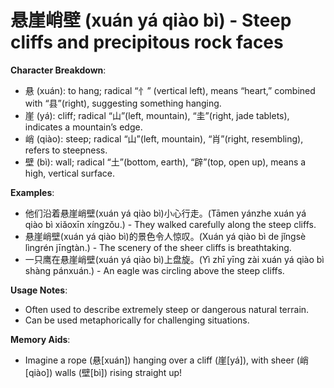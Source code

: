 # **悬崖峭壁 (xuán yá qiào bì) - Steep cliffs and precipitous rock faces**

**Character Breakdown**:  
- 悬 (xuán): to hang; radical “忄” (vertical left), means “heart,” combined with “县”(right), suggesting something hanging.  
- 崖 (yá): cliff; radical “山”(left, mountain), “圭”(right, jade tablets), indicates a mountain’s edge.  
- 峭 (qiào): steep; radical “山”(left, mountain), “肖”(right, resembling), refers to steepness.  
- 壁 (bì): wall; radical “土”(bottom, earth), “辟”(top, open up), means a high, vertical surface.

**Examples**:  
- 他们沿着悬崖峭壁(xuán yá qiào bì)小心行走。(Tāmen yánzhe xuán yá qiào bì xiǎoxīn xíngzǒu.) - They walked carefully along the steep cliffs.  
- 悬崖峭壁(xuán yá qiào bì)的景色令人惊叹。(Xuán yá qiào bì de jǐngsè lìngrén jīngtàn.) - The scenery of the sheer cliffs is breathtaking.  
- 一只鹰在悬崖峭壁(xuán yá qiào bì)上盘旋。(Yì zhī yīng zài xuán yá qiào bì shàng pánxuán.) - An eagle was circling above the steep cliffs.

**Usage Notes**:  
- Often used to describe extremely steep or dangerous natural terrain.  
- Can be used metaphorically for challenging situations.

**Memory Aids**:  
- Imagine a rope (悬[xuán]) hanging over a cliff (崖[yá]), with sheer (峭[qiào]) walls (壁[bì]) rising straight up!